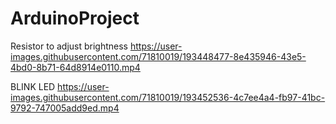 # ArduinoProject

Resistor to adjust brightness
https://user-images.githubusercontent.com/71810019/193448477-8e435946-43e5-4bd0-8b71-64d8914e0110.mp4



BLINK LED
https://user-images.githubusercontent.com/71810019/193452536-4c7ee4a4-fb97-41bc-9792-747005add9ed.mp4

